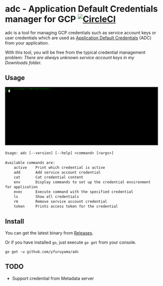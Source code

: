 adc - Application Default Credentials manager for GCP [![CircleCI](https://circleci.com/gh/yfuruyama/adc.svg?style=svg)](https://circleci.com/gh/yfuruyama/adc)
===

adc is a tool for managing GCP credentials such as service account keys or user credentials which are used as [Application Default Credentials](https://cloud.google.com/docs/authentication/production) (ADC) from your application.

With this tool, you will be free from the typical credential management problem: *There are always unknown service account keys in my Downloads folder.*

## Usage

![gif](https://github.com/yfuruyama/adc/blob/master/screencast.gif)

```
Usage: adc [--version] [--help] <command> [<args>]

Available commands are:
    active    Print which credential is active
    add       Add service account credential
    cat       Cat credential content
    env       Display commands to set up the credential environment for application
    exec      Execute command with the specified credential
    ls        Show all credentials
    rm        Remove service account credential
    token     Prints access token for the credential
```

## Install

You can get the latest binary from [Releases](https://github.com/yfuruyama/adc/releases).

Or if you have installed `go`, just execute `go get` from your console.

```
go get -u github.com/yfuruyama/adc
```

## TODO

* Support credential from Metadata server
